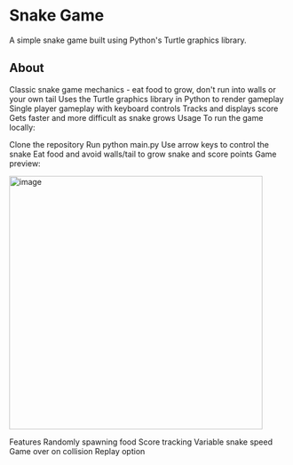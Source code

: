 # Snake Game
A simple snake game built using Python's Turtle graphics library.

## About
Classic snake game mechanics - eat food to grow, don't run into walls or your own tail
Uses the Turtle graphics library in Python to render gameplay
Single player gameplay with keyboard controls
Tracks and displays score
Gets faster and more difficult as snake grows
Usage
To run the game locally:

Clone the repository
Run python main.py
Use arrow keys to control the snake
Eat food and avoid walls/tail to grow snake and score points
Game preview:

<img width="456" alt="image" src="https://github.com/Aite09/Python-Projects/assets/130272673/8977c61f-2381-4b97-9fe5-6fa1a4c79459">


Features
Randomly spawning food
Score tracking
Variable snake speed
Game over on collision
Replay option
